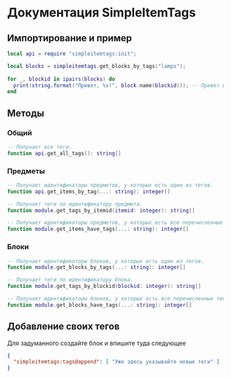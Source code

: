 # Документация SimpleItemTags

## Импортирование и пример

```lua
local api = require "simpleitemtags:init";

local blocks = simpleitemtags.get_blocks_by_tags("lamps");
  
for _, blockid in ipairs(blocks) do
  print(string.format("Привет, %s!", block.name(blockid))); -- Привет всем лампам!
end
```

## Методы

### Общий

```lua
-- Получает все теги.
function api.get_all_tags(): string[]
```

### Предметы

```lua
-- Получает идентификаторы предметов, у которых есть один из тегов.
function api.get_items_by_tag(...: string): integer[]

-- Получает теги по идентификатору предмета.
function module.get_tags_by_itemid(itemid: integer): string[]

-- Получает идентификаторы предметов, у которых есть все перечисленные теги.
function module.get_items_have_tags(...: string): integer[]
```

### Блоки

```lua
-- Получает идентификаторы блоков, у которых есть один из тегов.
function module.get_blocks_by_tags(...: string): integer[]

-- Получает теги по идентификатору блока.
function module.get_tags_by_blockid(blockid: integer): string[]

-- Получает идентификаторы блоков, у которых есть все перечисленные теги.
function module.get_blocks_have_tags(...: string): integer[]
```

## Добавление своих тегов

Для задуманного создайте блок и впишите туда следующее

```json
{
  "simpleitemtags:tags@append": [ "Уже здесь указывайте новые теги" ]
}
```
